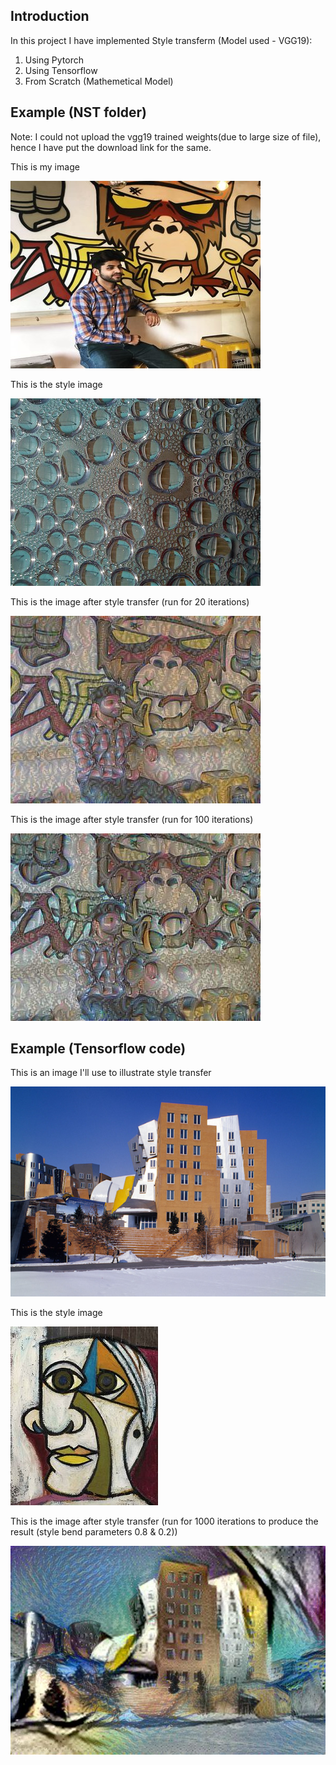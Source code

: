 ## Introduction
In this project I have implemented Style transferm (Model used - VGG19):
1. Using Pytorch
2. Using Tensorflow
3. From Scratch (Mathemetical Model)

## Example (NST folder)
Note: I could not upload the vgg19 trained weights(due to large size of file), hence I have put the download link for the same.

This is my image

![image](https://github.com/kushagra1198/Neural-Style-Transfer/blob/master/NST/input/rsz_111.jpg)



This is the style image

![style](https://github.com/kushagra1198/Neural-Style-Transfer/blob/master//NST/input/drop-of-water.jpg)


This is the image after style transfer (run for 20 iterations)

![final](https://github.com/kushagra1198/Neural-Style-Transfer/blob/master//NST/output/me20it.jpg)

This is the image after style transfer (run for 100 iterations)

![final](https://github.com/kushagra1198/Neural-Style-Transfer/blob/master//NST/output/me100it.jpg)



## Example (Tensorflow code)
This is an image I'll use to illustrate style transfer

![image](https://github.com/kushagra1198/Neural-Style-Transfer/blob/master/example/image.jpg)



This is the style image

![style](https://github.com/kushagra1198/Neural-Style-Transfer/blob/master/example/style.jpg)


This is the image after style transfer (run for 1000 iterations to produce the result (style bend parameters 0.8 & 0.2))

![final](https://github.com/kushagra1198/Neural-Style-Transfer/blob/master/example/final.jpg)


